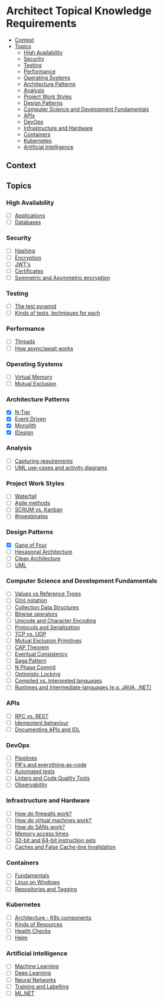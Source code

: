 # Architect Topical Knowledge Requirements <!-- omit in toc -->

- [Context](#context)
- [Topics](#topics)
  - [High Availability](#high-availability)
  - [Security](#security)
  - [Testing](#testing)
  - [Performance](#performance)
  - [Operating Systems](#operating-systems)
  - [Architecture Patterns](#architecture-patterns)
  - [Analysis](#analysis)
  - [Project Work Styles](#project-work-styles)
  - [Design Patterns](#design-patterns)
  - [Computer Science and Development Fundamentals](#computer-science-and-development-fundamentals)
  - [APIs](#apis)
  - [DevOps](#devops)
  - [Infrastructure and Hardware](#infrastructure-and-hardware)
  - [Containers](#containers)
  - [Kubernetes](#kubernetes)
  - [Artificial Intelligence](#artificial-intelligence)

## Context

## Topics

### High Availability

- [ ] [Applications](./high-availablity/applications.md)
- [ ] [Databases](./high-availablity/databases.md)

### Security

- [ ] [Hashing](./security/hashing.md)
- [ ] [Encryption](./security/encryption.md)
- [ ] [JWT's](./security/jwt.md)
- [ ] [Certificates](./security/certificates.md)
- [ ] [Symmetric and Asymmetric encryption](./security/symmetric-vs-asymmetric-encryption.md)

### Testing

- [ ] [The test pyramid](./testing/test-pyramid.md)
- [ ] [Kinds of tests, techniques for each](./testing/test-techniques.md)

### Performance

- [ ] [Threads](./performance/threads.md)
- [ ] [How async/await works](./performance/async-await.md)

### Operating Systems

- [ ] [Virtual Memory](./operating-systems/virtual-memory.md)
- [ ] [Mutual Exclusion](./operating-systems/mutual-exclusion.md)

### Architecture Patterns

- [x] [N-Tier](./architecture-patterns/n-tier.md)
- [x] [Event Driven](./architecture-patterns/event-driven.md)
- [x] [Monolith](./architecture-patterns/monolith.md)
- [x] [IDesign](./architecture-patterns/idesign.md)

### Analysis

- [ ] [Capturing requirements](./analysis/capturing-requirements.md)
- [ ] [UML use-cases and activity diagrams](./analysis/uml.md)

### Project Work Styles

- [ ] [Waterfall](./project-work-styles/waterfall.md)
- [ ] [Agile methods](./project-work-styles/agile.md)
- [ ] [SCRUM vs. Kanban](./project-work-styles/scrum-vs-kanban.md)
- [ ] [#noestimates](./project-work-styles/no-estimates.md)

### Design Patterns

- [x] [Gang of Four](./design-patterns/gang-of-four.md)
- [ ] [Hexagonal Architecture](./design-patterns/hexagonal-architecture.md)
- [ ] [Clean Architecture](./design-patterns/clean-architecture.md)
- [ ] [UML](./design-patterns/uml.md)

### Computer Science and Development Fundamentals

- [ ] [Values vs Reference Types](./computer-science-development-fundamentals/value-vs-reference-types.md)
- [ ] [O(n) notation](./computer-science-development-fundamentals/o-notation.md)
- [ ] [Collection Data Structures](./computer-science-development-fundamentals/collection-data-structure.md)
- [ ] [Bitwise operators](./computer-science-development-fundamentals/bitwise-operators.md)
- [ ] [Unicode and Character Encoding](./computer-science-development-fundamentals/unicode-character-encoding.md)
- [ ] [Protocols and Serialization](./computer-science-development-fundamentals/protocols-and-serialization.md)
- [ ] [TCP vs. UDP](./computer-science-development-fundamentals/tcp-vs-udp.md)
- [ ] [Mutual Exclusion Primitives](./computer-science-development-fundamentals/mutual-exlusion-primitives.md)
- [ ] [CAP Theorem](./computer-science-development-fundamentals/cap-theorem.md)
- [ ] [Eventual Consistency](./computer-science-development-fundamentals/eventual-consistency.md)
- [ ] [Saga Pattern](./computer-science-development-fundamentals/saga-pattern.md)
- [ ] [N Phase Commit](./computer-science-development-fundamentals/n-phase-commit.md)
- [ ] [Optimistic Locking](./computer-science-development-fundamentals/optimistic-locking.md)
- [ ] [Compiled vs. Interpreted languages](./computer-science-development-fundamentals/compiled-vs-interpreted-languages.md)
- [ ] [Runtimes and Intermediate-languages (e.g. JAVA, .NET)](./computer-science-development-fundamentals/runtimes-and-intermediate-languages.md)

### APIs

- [ ] [RPC vs. REST](./apis/rpc-vs-rest.md)
- [ ] [Idempotent behaviour](./apis/idempotent-behaviour.md)
- [ ] [Documenting APIs and IDL](./apis/documenting-apis-and-idl.md)

### DevOps

- [ ] [Pipelines](./devops/pipelines.md)
- [ ] [PR's and everything-as-code](./devops/prs-and-everything-as-code.md)
- [ ] [Automated tests](./devops/automated-tests.md)
- [ ] [Linters and Code Quality Tools](./devops/linters-and-code-quality-tools.md)
- [ ] [Observability](./devops/observability.md)

### Infrastructure and Hardware

- [ ] [How do firewalls work?](./infrastructure-and-hardware/firewalls.md)
- [ ] [How do virtual machines work?](./infrastructure-and-hardware/virtual-machines.md)
- [ ] [How do SANs work?](./infrastructure-and-hardware/sans.md)
- [ ] [Memory access times](./infrastructure-and-hardware/memory-access-times.md)
- [ ] [32-bit and 64-bit instruction sets](./infrastructure-and-hardware/32bit-and-64bit-instruction-sets.md)
- [ ] [Caches and False Cache-line Invalidation](./infrastructure-and-hardware/caches-and-false-cacheline-invalidation.md)

### Containers

- [ ] [Fundamentals](./containers/fundamentals.md)
- [ ] [Linux on Windows](./containers/linux-on-windows.md)
- [ ] [Repositories and Tagging](./containers/repositories-and-tagging.md)

### Kubernetes

- [ ] [Architecture - K8s components](./kubernetes/architecture-k8s-components.md)
- [ ] [Kinds of Resources](./kubernetes/kinds-of-resources.md)
- [ ] [Health Checks](./kubernetes/health-checks.md)
- [ ] [Helm](./kubernetes/helm.md)

### Artificial Intelligence

- [ ] [Machine Learning](./artificial-intelligence/machine-learning.md)
- [ ] [Deep Learning](./artificial-intelligence/deep-learning.md)
- [ ] [Neural Networks](./artificial-intelligence/neural-networks.md)
- [ ] [Training and Labelling](./artificial-intelligence/training-and-labelling.md)
- [ ] [ML.NET](./artificial-intelligence/ml-net.md)